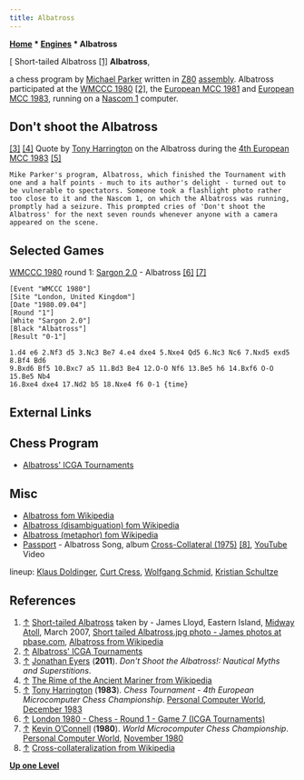 ```yaml
---
title: Albatross
---
```

**[Home](Home "Home") * [Engines](Engines "Engines") * Albatross**

\[ Short-tailed Albatross <a id="cite-note-1" href="#cite-ref-1">[1]</a>
**Albatross**,

a chess program by [Michael Parker](index.php?title=Michael_Parker&action=edit&redlink=1 "Michael Parker (page does not exist)") written in [Z80](Z80 "Z80") [assembly](Assembly "Assembly"). Albatross participated at the [WMCCC 1980](WMCCC_1980 "WMCCC 1980") <a id="cite-note-2" href="#cite-ref-2">[2]</a>, the [European MCC 1981](European_MCC_1981 "European MCC 1981") and [European MCC 1983](European_MCC_1983 "European MCC 1983"),
running on a [Nascom 1](https://en.wikipedia.org/wiki/Nascom) computer.

## Don't shoot the Albatross

<a id="cite-note-3" href="#cite-ref-3">[3]</a>
<a id="cite-note-4" href="#cite-ref-4">[4]</a>
Quote by [Tony Harrington](Tony_Harrington "Tony Harrington") on the Albatross during the [4th European MCC 1983](European_MCC_1983 "European MCC 1983") <a id="cite-note-5" href="#cite-ref-5">[5]</a>

```
Mike Parker's program, Albatross, which finished the Tournament with one and a half points - much to its author's delight - turned out to be vulnerable to spectators. Someone took a flashlight photo rather too close to it and the Nascom 1, on which the Albatross was running, promptly had a seizure. This prompted cries of 'Don't shoot the Albatross' for the next seven rounds whenever anyone with a camera appeared on the scene. 

```

## Selected Games

[WMCCC 1980](WMCCC_1980 "WMCCC 1980") round 1: [Sargon 2.0](Sargon "Sargon") - Albatross <a id="cite-note-6" href="#cite-ref-6">[6]</a> <a id="cite-note-7" href="#cite-ref-7">[7]</a>

```
[Event "WMCCC 1980"]
[Site "London, United Kingdom"]
[Date "1980.09.04"]
[Round "1"]
[White "Sargon 2.0"]
[Black "Albatross"]
[Result "0-1"]

1.d4 e6 2.Nf3 d5 3.Nc3 Be7 4.e4 dxe4 5.Nxe4 Qd5 6.Nc3 Nc6 7.Nxd5 exd5 8.Bf4 Bd6 
9.Bxd6 Bf5 10.Bxc7 a5 11.Bd3 Be4 12.O-O Nf6 13.Be5 h6 14.Bxf6 O-O 15.Be5 Nb4 
16.Bxe4 dxe4 17.Nd2 b5 18.Nxe4 f6 0-1 {time}

```

## External Links

## Chess Program

- [Albatross' ICGA Tournaments](https://www.game-ai-forum.org/icga-tournaments/program.php?id=464)

## Misc

- [Albatross fom Wikipedia](https://en.wikipedia.org/wiki/Albatross)
- [Albatross (disambiguation) fom Wikipedia](https://en.wikipedia.org/wiki/Albatross_%28disambiguation%29)
- [Albatross (metaphor) fom Wikipedia](https://en.wikipedia.org/wiki/Albatross_%28metaphor%29)
- [Passport](Category:Passport "Category:Passport") - Albatross Song, album [Cross-Collateral (1975)](https://en.wikipedia.org/wiki/Passport_%28band%29#Discography) <a id="cite-note-8" href="#cite-ref-8">[8]</a>, [YouTube](https://en.wikipedia.org/wiki/YouTube) Video

lineup: [Klaus Doldinger](Category:Klaus_Doldinger "Category:Klaus Doldinger"), [Curt Cress](Category:Curt_Cress "Category:Curt Cress"), [Wolfgang Schmid](Category:Wolfgang_Schmid "Category:Wolfgang Schmid"), [Kristian Schultze](https://en.wikipedia.org/wiki/Kristian_Schultze)

## References

1. <a id="cite-ref-1" href="#cite-note-1">↑</a> [Short-tailed Albatross](https://en.wikipedia.org/wiki/File:Short_tailed_Albatross1.jpg) taken by - James Lloyd, Eastern Island, [Midway Atoll](https://en.wikipedia.org/wiki/Midway_Atoll), March 2007, [Short tailed Albatross.jpg photo - James photos at pbase.com](https://www.pbase.com/freespirit/image/80996745), [Albatross from Wikipedia](https://en.wikipedia.org/wiki/Albatross)
1. <a id="cite-ref-2" href="#cite-note-2">↑</a> [Albatross' ICGA Tournaments](https://www.game-ai-forum.org/icga-tournaments/program.php?id=464)
1. <a id="cite-ref-3" href="#cite-note-3">↑</a> [Jonathan Eyers](https://www.abebooks.co.uk/servlet/SearchResults?an=Eyers%2C+Jonathan) (**2011**). *Don't Shoot the Albatross!: Nautical Myths and Superstitions*.
1. <a id="cite-ref-4" href="#cite-note-4">↑</a> [The Rime of the Ancient Mariner from Wikipedia](https://en.wikipedia.org/wiki/The_Rime_of_the_Ancient_Mariner)
1. <a id="cite-ref-5" href="#cite-note-5">↑</a> [Tony Harrington](Tony_Harrington "Tony Harrington") (**1983**). *Chess Tournament - 4th European Microcomputer Chess Championship*. [Personal Computer World](Personal_Computer_World "Personal Computer World"), [December 1983](http://www.chesscomputeruk.com/html/publication_archive_1983.html)
1. <a id="cite-ref-6" href="#cite-note-6">↑</a> [London 1980 - Chess - Round 1 - Game 7 (ICGA Tournaments)](https://www.game-ai-forum.org/icga-tournaments/round.php?tournament=13&round=1&id=7)
1. <a id="cite-ref-7" href="#cite-note-7">↑</a> [Kevin O’Connell](Kevin_O%E2%80%99Connell "Kevin O’Connell") (**1980**). *World Microcomputer Chess Championship*. [Personal Computer World](Personal_Computer_World "Personal Computer World"), [November 1980](http://www.chesscomputeruk.com/html/publication_archive.html)
1. <a id="cite-ref-8" href="#cite-note-8">↑</a> [Cross-collateralization from Wikipedia](https://en.wikipedia.org/wiki/Cross-collateralization)

**[Up one Level](Engines "Engines")**

